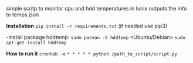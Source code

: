 simple scritp to monitor cpu and hdd temperatures in lunix
outputs the info to temps.json

**Installation**
`pip install -r requirements.txt`
(if needed use pip3)

-install package hddtemp:
<Arch Linux>
`sudo pacman -S hddtemp`
<Ubuntu/Debian>
`sudo apt-get install hddtemp`

**How to run it**
`crontab -e`
`* * * * * python /path_to_script/script.py`
